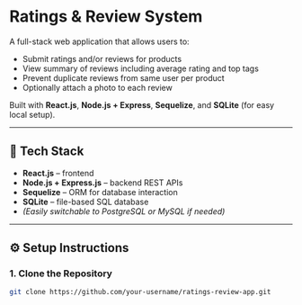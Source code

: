 # Ratings & Review System

A full-stack web application that allows users to:

- Submit ratings and/or reviews for products  
- View summary of reviews including average rating and top tags  
- Prevent duplicate reviews from same user per product  
- Optionally attach a photo to each review

Built with **React.js**, **Node.js + Express**, **Sequelize**, and **SQLite** (for easy local setup).

---

## 🚀 Tech Stack

- **React.js** – frontend
- **Node.js + Express.js** – backend REST APIs
- **Sequelize** – ORM for database interaction
- **SQLite** – file-based SQL database
- *(Easily switchable to PostgreSQL or MySQL if needed)*

---

## ⚙️ Setup Instructions

### 1. Clone the Repository

```bash
git clone https://github.com/your-username/ratings-review-app.git
